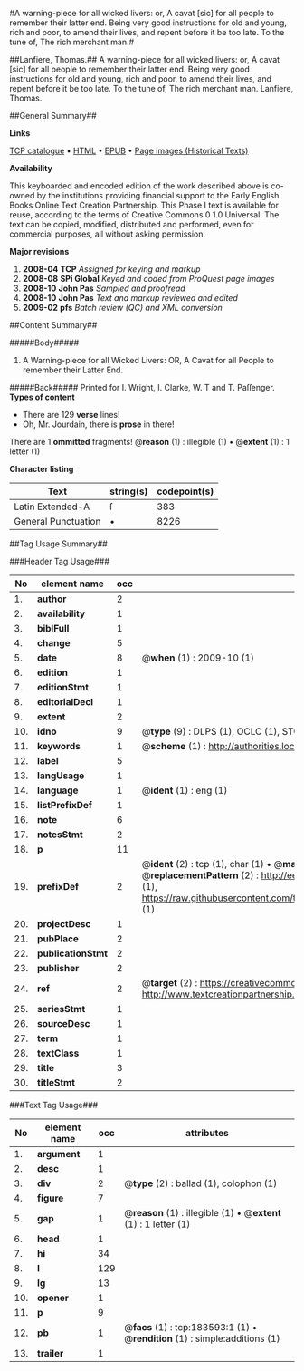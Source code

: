 #A warning-piece for all wicked livers: or, A cavat [sic] for all people to remember their latter end. Being very good instructions for old and young, rich and poor, to amend their lives, and repent before it be too late. To the tune of, The rich merchant man.#

##Lanfiere, Thomas.##
A warning-piece for all wicked livers: or, A cavat [sic] for all people to remember their latter end. Being very good instructions for old and young, rich and poor, to amend their lives, and repent before it be too late. To the tune of, The rich merchant man.
Lanfiere, Thomas.

##General Summary##

**Links**

[TCP catalogue](http://www.ota.ox.ac.uk/tcp/)  • 
[HTML](http://tei.it.ox.ac.uk/tcp/Texts-HTML/free/B04/B04282.html)  • 
[EPUB](http://tei.it.ox.ac.uk/tcp/Texts-EPUB/free/B04/B04282.epub) • 
[Page images (Historical Texts)](https://data.historicaltexts.jisc.ac.uk/view?pubId=eebo-99890938e&pageId=eebo-99890938e-183593-1)

**Availability**

This keyboarded and encoded edition of the
	       work described above is co-owned by the institutions
	       providing financial support to the Early English Books
	       Online Text Creation Partnership. This Phase I text is
	       available for reuse, according to the terms of Creative
	       Commons 0 1.0 Universal. The text can be copied,
	       modified, distributed and performed, even for
	       commercial purposes, all without asking permission.

**Major revisions**

1. __2008-04__ __TCP__ *Assigned for keying and markup*
1. __2008-08__ __SPi Global__ *Keyed and coded from ProQuest page images*
1. __2008-10__ __John Pas__ *Sampled and proofread*
1. __2008-10__ __John Pas__ *Text and markup reviewed and edited*
1. __2009-02__ __pfs__ *Batch review (QC) and XML conversion*

##Content Summary##

#####Body#####

1. A Warning-piece for all Wicked Livers: OR, A Cavat for all People to remember their Latter End.

#####Back#####
Printed for I. Wright, I. Clarke, W. T and T. Paſſenger.
**Types of content**

  * There are 129 **verse** lines!
  * Oh, Mr. Jourdain, there is **prose** in there!

There are 1 **ommitted** fragments! 
 @__reason__ (1) : illegible (1)  •  @__extent__ (1) : 1 letter (1)

**Character listing**


|Text|string(s)|codepoint(s)|
|---|---|---|
|Latin Extended-A|ſ|383|
|General Punctuation|•|8226|

##Tag Usage Summary##

###Header Tag Usage###

|No|element name|occ|attributes|
|---|---|---|---|
|1.|__author__|2||
|2.|__availability__|1||
|3.|__biblFull__|1||
|4.|__change__|5||
|5.|__date__|8| @__when__ (1) : 2009-10 (1)|
|6.|__edition__|1||
|7.|__editionStmt__|1||
|8.|__editorialDecl__|1||
|9.|__extent__|2||
|10.|__idno__|9| @__type__ (9) : DLPS (1), OCLC (1), STC (4), EEBO-CITATION (1), PROQUEST (1), VID (1)|
|11.|__keywords__|1| @__scheme__ (1) : http://authorities.loc.gov/ (1)|
|12.|__label__|5||
|13.|__langUsage__|1||
|14.|__language__|1| @__ident__ (1) : eng (1)|
|15.|__listPrefixDef__|1||
|16.|__note__|6||
|17.|__notesStmt__|2||
|18.|__p__|11||
|19.|__prefixDef__|2| @__ident__ (2) : tcp (1), char (1)  •  @__matchPattern__ (2) : ([0-9\-]+):([0-9IVX]+) (1), (.+) (1)  •  @__replacementPattern__ (2) : http://eebo.chadwyck.com/downloadtiff?vid=$1&page=$2 (1), https://raw.githubusercontent.com/textcreationpartnership/Texts/master/tcpchars.xml#$1 (1)|
|20.|__projectDesc__|1||
|21.|__pubPlace__|2||
|22.|__publicationStmt__|2||
|23.|__publisher__|2||
|24.|__ref__|2| @__target__ (2) : https://creativecommons.org/publicdomain/zero/1.0/ (1), http://www.textcreationpartnership.org/docs/. (1)|
|25.|__seriesStmt__|1||
|26.|__sourceDesc__|1||
|27.|__term__|1||
|28.|__textClass__|1||
|29.|__title__|3||
|30.|__titleStmt__|2||


###Text Tag Usage###

|No|element name|occ|attributes|
|---|---|---|---|
|1.|__argument__|1||
|2.|__desc__|1||
|3.|__div__|2| @__type__ (2) : ballad (1), colophon (1)|
|4.|__figure__|7||
|5.|__gap__|1| @__reason__ (1) : illegible (1)  •  @__extent__ (1) : 1 letter (1)|
|6.|__head__|1||
|7.|__hi__|34||
|8.|__l__|129||
|9.|__lg__|13||
|10.|__opener__|1||
|11.|__p__|9||
|12.|__pb__|1| @__facs__ (1) : tcp:183593:1 (1)  •  @__rendition__ (1) : simple:additions (1)|
|13.|__trailer__|1||
